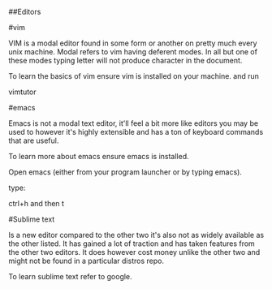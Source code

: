 ##Editors

#vim

VIM is a modal editor found in some form or another on pretty much every unix machine. Modal refers to vim having deferent modes.  In all but one of these modes typing letter will not produce character in the document.

To learn the basics of vim ensure vim is installed on your machine. and run

vimtutor

#emacs

Emacs is not a modal text editor, it'll feel a bit more like editors you may be used to however it's highly extensible and has a ton of keyboard commands that are useful.

To learn more about emacs ensure emacs is installed.

Open emacs (either from your program launcher or by typing emacs).

type:

ctrl+h  and then t

#Sublime text

Is a new editor compared to the other two it's also not as widely available as the other listed. It has gained a lot of traction and has taken features from the other two editors.  It does however cost money unlike the other two and might not be found in a particular distros repo.

To learn sublime text refer to google.
